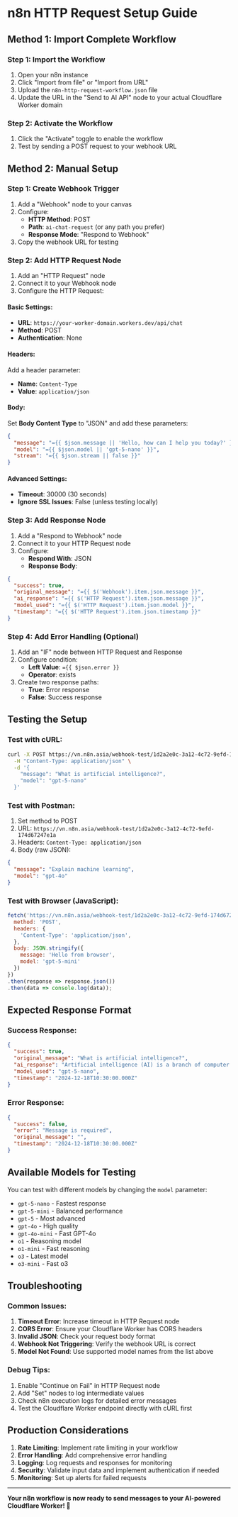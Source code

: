 # n8n HTTP Request Setup Guide

## Method 1: Import Complete Workflow

### Step 1: Import the Workflow
1. Open your n8n instance
2. Click "Import from file" or "Import from URL"
3. Upload the `n8n-http-request-workflow.json` file
4. Update the URL in the "Send to AI API" node to your actual Cloudflare Worker domain

### Step 2: Activate the Workflow
1. Click the "Activate" toggle to enable the workflow
2. Test by sending a POST request to your webhook URL

## Method 2: Manual Setup

### Step 1: Create Webhook Trigger
1. Add a "Webhook" node to your canvas
2. Configure:
   - **HTTP Method**: POST
   - **Path**: `ai-chat-request` (or any path you prefer)
   - **Response Mode**: "Respond to Webhook"
3. Copy the webhook URL for testing

### Step 2: Add HTTP Request Node
1. Add an "HTTP Request" node
2. Connect it to your Webhook node
3. Configure the HTTP Request:

#### Basic Settings:
- **URL**: `https://your-worker-domain.workers.dev/api/chat`
- **Method**: POST
- **Authentication**: None

#### Headers:
Add a header parameter:
- **Name**: `Content-Type`
- **Value**: `application/json`

#### Body:
Set **Body Content Type** to "JSON" and add these parameters:

```json
{
  "message": "={{ $json.message || 'Hello, how can I help you today?' }}",
  "model": "={{ $json.model || 'gpt-5-nano' }}",
  "stream": "={{ $json.stream || false }}"
}
```

#### Advanced Settings:
- **Timeout**: 30000 (30 seconds)
- **Ignore SSL Issues**: False (unless testing locally)

### Step 3: Add Response Node
1. Add a "Respond to Webhook" node
2. Connect it to your HTTP Request node
3. Configure:
   - **Respond With**: JSON
   - **Response Body**:

```json
{
  "success": true,
  "original_message": "={{ $('Webhook').item.json.message }}",
  "ai_response": "={{ $('HTTP Request').item.json.message }}",
  "model_used": "={{ $('HTTP Request').item.json.model }}",
  "timestamp": "={{ $('HTTP Request').item.json.timestamp }}"
}
```

### Step 4: Add Error Handling (Optional)
1. Add an "IF" node between HTTP Request and Response
2. Configure condition:
   - **Left Value**: `={{ $json.error }}`
   - **Operator**: exists
3. Create two response paths:
   - **True**: Error response
   - **False**: Success response

## Testing the Setup

### Test with cURL:
```bash
curl -X POST https://vn.n8n.asia/webhook-test/1d2a2e0c-3a12-4c72-9efd-174d67247e1a \
  -H "Content-Type: application/json" \
  -d '{
    "message": "What is artificial intelligence?",
    "model": "gpt-5-nano"
  }'
```

### Test with Postman:
1. Set method to POST
2. URL: `https://vn.n8n.asia/webhook-test/1d2a2e0c-3a12-4c72-9efd-174d67247e1a`
3. Headers: `Content-Type: application/json`
4. Body (raw JSON):
```json
{
  "message": "Explain machine learning",
  "model": "gpt-4o"
}
```

### Test with Browser (JavaScript):
```javascript
fetch('https://vn.n8n.asia/webhook-test/1d2a2e0c-3a12-4c72-9efd-174d67247e1a', {
  method: 'POST',
  headers: {
    'Content-Type': 'application/json',
  },
  body: JSON.stringify({
    message: 'Hello from browser',
    model: 'gpt-5-mini'
  })
})
.then(response => response.json())
.then(data => console.log(data));
```

## Expected Response Format

### Success Response:
```json
{
  "success": true,
  "original_message": "What is artificial intelligence?",
  "ai_response": "Artificial intelligence (AI) is a branch of computer science...",
  "model_used": "gpt-5-nano",
  "timestamp": "2024-12-18T10:30:00.000Z"
}
```

### Error Response:
```json
{
  "success": false,
  "error": "Message is required",
  "original_message": "",
  "timestamp": "2024-12-18T10:30:00.000Z"
}
```

## Available Models for Testing

You can test with different models by changing the `model` parameter:

- `gpt-5-nano` - Fastest response
- `gpt-5-mini` - Balanced performance
- `gpt-5` - Most advanced
- `gpt-4o` - High quality
- `gpt-4o-mini` - Fast GPT-4o
- `o1` - Reasoning model
- `o1-mini` - Fast reasoning
- `o3` - Latest model
- `o3-mini` - Fast o3

## Troubleshooting

### Common Issues:

1. **Timeout Error**: Increase timeout in HTTP Request node
2. **CORS Error**: Ensure your Cloudflare Worker has CORS headers
3. **Invalid JSON**: Check your request body format
4. **Webhook Not Triggering**: Verify the webhook URL is correct
5. **Model Not Found**: Use supported model names from the list above

### Debug Tips:

1. Enable "Continue on Fail" in HTTP Request node
2. Add "Set" nodes to log intermediate values
3. Check n8n execution logs for detailed error messages
4. Test the Cloudflare Worker endpoint directly with cURL first

## Production Considerations

1. **Rate Limiting**: Implement rate limiting in your workflow
2. **Error Handling**: Add comprehensive error handling
3. **Logging**: Log requests and responses for monitoring
4. **Security**: Validate input data and implement authentication if needed
5. **Monitoring**: Set up alerts for failed requests

---

**Your n8n workflow is now ready to send messages to your AI-powered Cloudflare Worker! 🚀**

